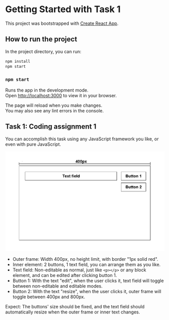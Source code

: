 # Getting Started with Task 1

This project was bootstrapped with [Create React App](https://github.com/facebook/create-react-app).

## How to run the project

In the project directory, you can run:

```
npm install
npm start
```

### `npm start`

Runs the app in the development mode.\
Open [http://localhost:3000](http://localhost:3000) to view it in your browser.

The page will reload when you make changes.\
You may also see any lint errors in the console.

## Task 1: Coding assignment 1

You can accomplish this task using any JavaScript framework you like, or even with pure JavaScript.

![task1](./public/task1.png)

-   Outer frame: Width 400px, no height limit, with border "1px solid red".
-   Inner element: 2 buttons, 1 text field, you can arrange them as you like.
-   Text field: Non-editable as normal, just like `<p></p>` or any block element, and can be edited after clicking button 1.
-   Button 1: With the text "edit", when the user clicks it, text field will toggle between non-editable and editable modes.
-   Button 2: With the text "resize", when the user clicks it, outer frame will toggle between 400px and 800px.

Expect: The buttons' size should be fixed, and the text field should automatically resize when the outer frame or inner text changes.